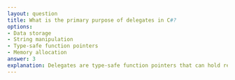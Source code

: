 ```yaml
---
layout: question
title: What is the primary purpose of delegates in C#?
options:
- Data storage
- String manipulation
- Type-safe function pointers
- Memory allocation
answer: 3
explanation: Delegates are type-safe function pointers that can hold references to both static and instance methods. They enable callbacks, event handling, and functional programming patterns.
---
```

